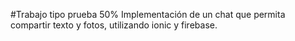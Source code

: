 #Trabajo tipo prueba 50%
Implementación de un chat que permita compartir texto y fotos, utilizando ionic y firebase.
